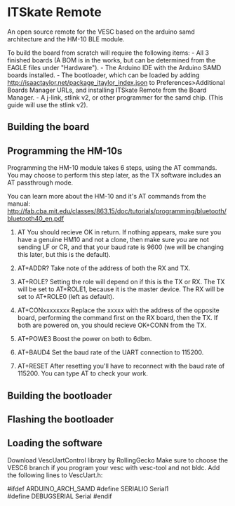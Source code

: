 # ITSkate Remote

An open source remote for the VESC based on the arduino samd architecture and the HM-10 BLE module.

To build the board from scratch will require the following items:
	- All 3 finished boards (A BOM is in the works, but can be determined from the EAGLE files under "Hardware").
	- The Arduino IDE with the Arduino SAMD boards installed.
	- The bootloader, which can be loaded by adding http://isaactaylor.net/package_itaylor_index.json to Preferences>Additional Boards Manager URLs, and installing ITSkate Remote from the Board Manager.
	- A j-link, stlink v2, or other programmer for the samd chip. (This guide will use the stlink v2).

## Building the board

## Programming the HM-10s

Programming the HM-10 module takes 6 steps, using the AT commands. You may choose to perform this step later, as the TX software includes an AT passthrough mode.

You can learn more about the HM-10 and it's AT commands from the manual: http://fab.cba.mit.edu/classes/863.15/doc/tutorials/programming/bluetooth/bluetooth40_en.pdf

1. AT
You should recieve OK in return. If nothing appears, make sure you have a genuine HM10 and not a clone, then make sure you are not sending LF or CR, and that your baud rate is 9600 (we will be changing this later, but this is the default).

2. AT+ADDR?
Take note of the address of both the RX and TX.

3. AT+ROLE?
Setting the role will depend on if this is the TX or RX. The TX will be set to AT+ROLE1, because it is the master device. The RX will be set to AT+ROLE0 (left as default).

4. AT+CONxxxxxxxx
Replace the xxxxx with the address of the opposite board, performing the command first on the RX board, then the TX. If both are powered on, you should recieve OK+CONN from the TX.

5. AT+POWE3
Boost the power on both to 6dbm.

6. AT+BAUD4
Set the baud rate of the UART connection to 115200. 

7. AT+RESET
After resetting you'll have to reconnect with the baud rate of 115200. You can type AT to check your work.

## Building the bootloader

## Flashing the bootloader

## Loading the software

Download VescUartControl library by RollingGecko Make sure to choose the
VESC6 branch if you program your vesc with vesc-tool and not bldc.
Add the following lines to VescUart.h:

#ifdef ARDUINO_ARCH_SAMD
#define SERIALIO Serial1  
#define DEBUGSERIAL Serial
#endif




